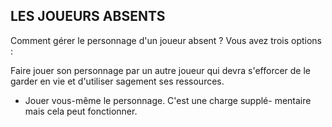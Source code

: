 ## LES JOUEURS ABSENTS


Comment gérer le personnage d'un joueur absent ? Vous
avez trois options :

Faire jouer son personnage par un autre joueur qui devra
s'efforcer de le garder en vie et d'utiliser sagement ses
ressources.

+ Jouer vous-même le personnage. C'est une charge supplé-
mentaire mais cela peut fonctionner.
